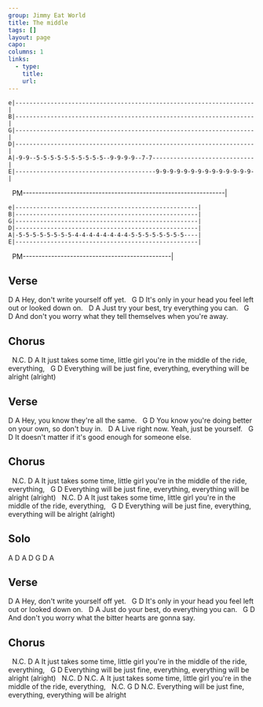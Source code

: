 ```yaml
---
group: Jimmy Eat World
title: The middle
tags: []
layout: page
capo: 
columns: 1
links: 
  - type: 
    title: 
    url: 
---
```


```chordpro
e|--------------------------------------------------------------------|
B|--------------------------------------------------------------------|
G|--------------------------------------------------------------------|
D|--------------------------------------------------------------------|
A|-9-9--5-5-5-5-5-5-5-5-5-5--9-9-9-9--7-7-----------------------------|
E|----------------------------------------9-9-9-9-9-9-9-9-9-9-9-9-9-9-|
```

&nbsp;  PM----------------------------------------------------------------|

```chordpro
e|----------------------------------------------------|
B|----------------------------------------------------|
G|----------------------------------------------------|
D|----------------------------------------------------|
A|-5-5-5-5-5-5-5-5-4-4-4-4-4-4-4-4-5-5-5-5-5-5-5-5----|
E|----------------------------------------------------|
```

&nbsp;  PM-----------------------------------------------|

## Verse
D                              A
Hey, don't write yourself off yet.
&nbsp;                           G                        D
It's only in your head you feel left out or looked down on.
&nbsp;              D                        A
Just try your best, try everything you can.
&nbsp;                              G                               D
And don't you worry what they tell themselves       when you're away.

## Chorus
&nbsp;       N.C.  D                                           A
It just takes some time, little girl you're in the middle of the ride, everything,
&nbsp;               G                                         D
Everything will be just fine, everything, everything will be alright (alright)

## Verse
D                              A
Hey, you know they're all the same.
&nbsp;                            G                         D
You know you're doing better on your own, so don't buy in.
&nbsp;           D                            A
Live right now.       Yeah, just be yourself.
&nbsp;                           G                        D
It doesn't matter if it's good enough       for someone else.

## Chorus
&nbsp;       N.C.  D                                           A
It just takes some time, little girl you're in the middle of the ride, everything,
&nbsp;               G                                         D
Everything will be just fine, everything, everything will be alright (alright)
&nbsp;       N.C.  D                                           A
It just takes some time, little girl you're in the middle of the ride, everything,
&nbsp;               G                                         D
Everything will be just fine, everything, everything will be alright (alright)

## Solo
A    D
A    D
G    D
A

## Verse
D                              A
Hey, don't write yourself off yet.
&nbsp;                           G                              D
It's only in your head you feel left out      or looked down on.
&nbsp;             D                       A
Just do your best, do everything you can.
&nbsp;                             G                         D
And don't you worry what the bitter hearts     are gonna say.

## Chorus
&nbsp;       N.C.  D                                           A
It just takes some time, little girl you're in the middle of the ride, everything,
&nbsp;               G                                         D
Everything will be just fine, everything, everything will be alright (alright)
&nbsp;       N.C.  D                                           N.C. A
It just takes some time, little girl you're in the middle of   the ride, everything,
&nbsp;               N.C. G                                      D         N.C.
Everything will be   just fine, everything, everything will be alright

